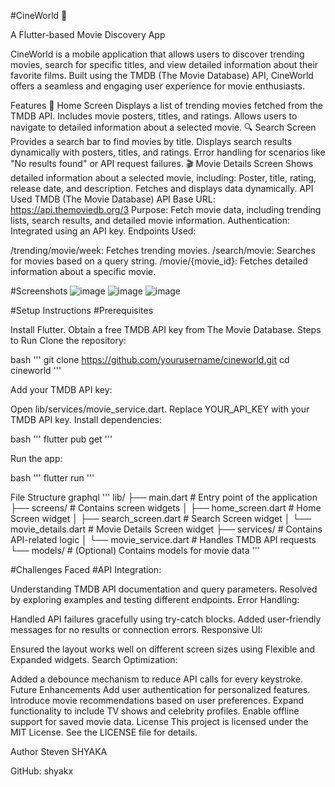 #CineWorld 🎥


A Flutter-based Movie Discovery App

CineWorld is a mobile application that allows users to discover trending movies, search for specific titles, and view detailed information about their favorite films. Built using the TMDB (The Movie Database) API, CineWorld offers a seamless and engaging user experience for movie enthusiasts.

Features
🌟 Home Screen
Displays a list of trending movies fetched from the TMDB API.
Includes movie posters, titles, and ratings.
Allows users to navigate to detailed information about a selected movie.
🔍 Search Screen
Provides a search bar to find movies by title.
Displays search results dynamically with posters, titles, and ratings.
Error handling for scenarios like "No results found" or API request failures.
🎬 Movie Details Screen
Shows detailed information about a selected movie, including:
Poster, title, rating, release date, and description.
Fetches and displays data dynamically.
API Used
TMDB (The Movie Database) API
Base URL: https://api.themoviedb.org/3
Purpose: Fetch movie data, including trending lists, search results, and detailed movie information.
Authentication: Integrated using an API key.
Endpoints Used:


/trending/movie/week: Fetches trending movies.
/search/movie: Searches for movies based on a query string.
/movie/{movie_id}: Fetches detailed information about a specific movie.


#Screenshots
![image](https://github.com/user-attachments/assets/87a1aa7b-f8c0-43ca-b208-cc8b6e5dbaee)
![image](https://github.com/user-attachments/assets/be89d5b3-d090-4dd0-b950-2bf89dca9b91)
![image](https://github.com/user-attachments/assets/a0ee29f2-482e-444c-8c29-03cb18b5eb59)



#Setup Instructions
#Prerequisites

Install Flutter.
Obtain a free TMDB API key from The Movie Database.
Steps to Run
Clone the repository:

bash
'''
git clone https://github.com/yourusername/cineworld.git
cd cineworld
'''

Add your TMDB API key:

Open lib/services/movie_service.dart.
Replace YOUR_API_KEY with your TMDB API key.
Install dependencies:

bash
'''
flutter pub get
'''

Run the app:

bash
'''
flutter run
'''


File Structure
graphql
'''
lib/
├── main.dart              # Entry point of the application
├── screens/               # Contains screen widgets
│   ├── home_screen.dart   # Home Screen widget
│   ├── search_screen.dart # Search Screen widget
│   └── movie_details.dart # Movie Details Screen widget
├── services/              # Contains API-related logic
│   └── movie_service.dart # Handles TMDB API requests
└── models/                # (Optional) Contains models for movie data
'''


#Challenges Faced
#API Integration:

Understanding TMDB API documentation and query parameters.
Resolved by exploring examples and testing different endpoints.
Error Handling:

Handled API failures gracefully using try-catch blocks.
Added user-friendly messages for no results or connection errors.
Responsive UI:

Ensured the layout works well on different screen sizes using Flexible and Expanded widgets.
Search Optimization:

Added a debounce mechanism to reduce API calls for every keystroke.
Future Enhancements
Add user authentication for personalized features.
Introduce movie recommendations based on user preferences.
Expand functionality to include TV shows and celebrity profiles.
Enable offline support for saved movie data.
License
This project is licensed under the MIT License. See the LICENSE file for details.

Author
Steven SHYAKA

GitHub: shyakx

